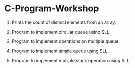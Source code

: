 # C-Program-Workshop

1. Prints the count of distinct elements from an array. 

2. Program to implement circular queue using SLL.

3. Program to implement operations on multiple queue. 

4. Program to implement simple queue using SLL.

5. Program to implement multiple stack operation using SLL.
